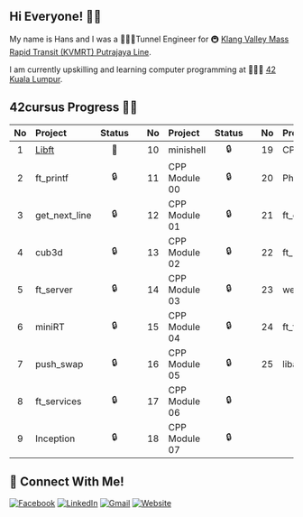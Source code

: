 ## Hi Everyone! 👋🏻

My name is Hans and I was a 👷🏻‍♂️Tunnel Engineer for 🚇 [Klang Valley Mass Rapid Transit (KVMRT) Putrajaya Line](https://www.mymrt.com.my/public/putrajaya-line/).

I am currently upskilling and learning computer programming at 👨🏻‍💻 [42 Kuala Lumpur](https://42kl.edu.my).

## 42cursus Progress 💪🏻
| No  | Project                                          | Status |   | No  | Project       | Status |   | No  | Project          | Status |
| :-: | :----------------------------------------------- | :----: | - | :-: | :------------ | :----: | - | :-: | :--------------- | :----: |
| 1   | [Libft](https://github.com/hanshazairi/42-libft) | 📝     |   | 10  | minishell     | 🔒     |   | 19  | CPP Module 08    | 🔒     |
| 2   | ft_printf                                        | 🔒     |   | 11  | CPP Module 00 | 🔒     |   | 20  | Philosophers     | 🔒     |
| 3   | get_next_line                                    | 🔒     |   | 12  | CPP Module 01 | 🔒     |   | 21  | ft_containers    | 🔒     |
| 4   | cub3d                                            | 🔒     |   | 13  | CPP Module 02 | 🔒     |   | 22  | ft_irc           | 🔒     |
| 5   | ft_server                                        | 🔒     |   | 14  | CPP Module 03 | 🔒     |   | 23  | webserv          | 🔒     |
| 6   | miniRT                                           | 🔒     |   | 15  | CPP Module 04 | 🔒     |   | 24  | ft_transcendence | 🔒     |
| 7   | push_swap                                        | 🔒     |   | 16  | CPP Module 05 | 🔒     |   | 25  | libasm           | 🔒     |
| 8   | ft_services                                      | 🔒     |   | 17  | CPP Module 06 | 🔒     |   |
| 9   | Inception                                        | 🔒     |   | 18  | CPP Module 07 | 🔒     |   |

## 📱 Connect With Me!
[![Facebook](https://img.shields.io/badge/-Facebook-3b5998?style=flat-square&logo=facebook&logoColor=white)](https://www.facebook.com/hanshazairi/)
[![LinkedIn](https://img.shields.io/badge/-LinkedIn-0e76a8?style=flat-square&logo=linkedin&logoColor=white)](https://www.linkedin.com/in/hanshazairi/)
[![Gmail](https://img.shields.io/badge/-Gmail-d95040?style=flat-square&logo=gmail&logoColor=white)](mailto:hanshazairi@gmail.com)
[![Website](https://img.shields.io/badge/-Personal%20Website-f8f8fa?style=flat-square)](https://hanshazairi.github.io)
